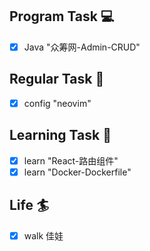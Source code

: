 

## Program Task  💻
- [x] Java "众筹网-Admin-CRUD"

## Regular Task  🤡
- [x] config "neovim"

## Learning Task 🎯
- [x] learn "React-路由组件"
- [x] learn "Docker-Dockerfile"

## Life 🏄
- [x] walk 佳娃